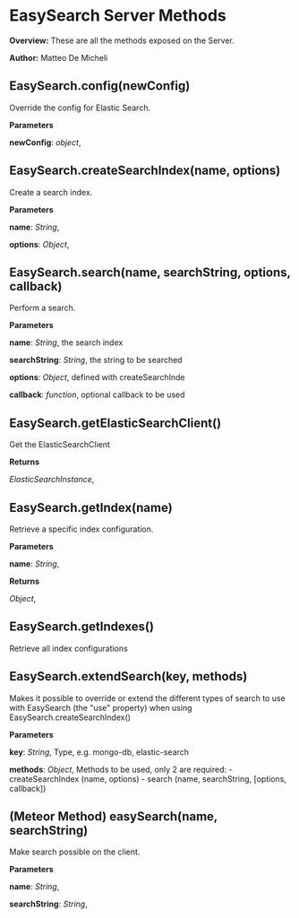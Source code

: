 EasySearch Server Methods
=========================

**Overview:** These are all the methods exposed on the Server.

**Author:** Matteo De Micheli

EasySearch.config(newConfig)
-----------------
Override the config for Elastic Search.

**Parameters**

**newConfig**:  *object*,  


EasySearch.createSearchIndex(name, options)
--------------------------------
Create a search index.

**Parameters**

**name**:  *String*,  


**options**:  *Object*,  


EasySearch.search(name, searchString, options, callback)
---------------------------------------------
Perform a search.

**Parameters**

**name**:  *String*,  the search index

**searchString**:  *String*,  the string to be searched

**options**:  *Object*,  defined with createSearchInde

**callback**:  *function*,  optional callback to be used

EasySearch.getElasticSearchClient()
------------------------
Get the ElasticSearchClient

**Returns**

*ElasticSearchInstance*,  


EasySearch.getIndex(name)
--------------
Retrieve a specific index configuration.

**Parameters**

**name**:  *String*,  


**Returns**

*Object*,  


EasySearch.getIndexes()
------------
Retrieve all index configurations

EasySearch.extendSearch(key, methods)
--------------------------
Makes it possible to override or extend the different
types of search to use with EasySearch (the "use" property)
when using EasySearch.createSearchIndex()

**Parameters**

**key**:  *String*,  Type, e.g. mongo-db, elastic-search

**methods**:  *Object*,  Methods to be used, only 2 are required:
                         - createSearchIndex (name, options)
                         - search (name, searchString, [options, callback])

(Meteor Method) easySearch(name, searchString)
------------------------------
Make search possible on the client.

**Parameters**

**name**:  *String*,  


**searchString**:  *String*,  


